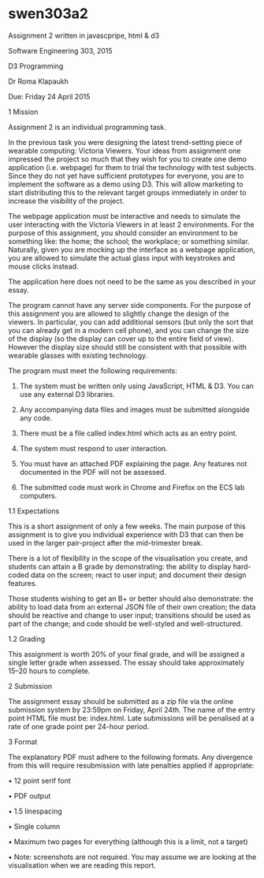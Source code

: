 # swen303a2

Assignment 2 written in javascpripe, html &amp; d3

Software Engineering 303, 2015

D3 Programming

Dr Roma Klapaukh

Due: Friday 24 April 2015

1 Mission

Assignment 2 is an individual programming task.

In the previous task you were designing the latest trend-setting piece of wearable computing: Victoria
Viewers. Your ideas from assignment one impressed the project so much that they wish for you to create
one demo application (i.e. webpage) for them to trial the technology with test subjects. Since they do not
yet have sufficient prototypes for everyone, you are to implement the software as a demo using D3. This will
allow marketing to start distributing this to the relevant target groups immediately in order to increase the
visibility of the project.

The webpage application must be interactive and needs to simulate the user interacting with the Victoria
Viewers in at least 2 environments. For the purpose of this assignment, you should consider an environment
to be something like: the home; the school; the workplace; or something similar. Naturally, given you are
mocking up the interface as a webpage application, you are allowed to simulate the actual glass input with
keystrokes and mouse clicks instead.

The application here does not need to be the same as you described in your essay.

The program cannot have any server side components. For the purpose of this assignment you are allowed
to slightly change the design of the viewers. In particular, you can add additional sensors (but only the sort
that you can already get in a modern cell phone), and you can change the size of the display (so the display
can cover up to the entire field of view). However the display size should still be consistent with that possible
with wearable glasses with existing technology.

The program must meet the following requirements:

1. The system must be written only using JavaScript, HTML & D3. You can use any external D3 libraries.

2. Any accompanying data files and images must be submitted alongside any code.

3. There must be a file called index.html which acts as an entry point.

4. The system must respond to user interaction.

5. You must have an attached PDF explaining the page. Any features not documented in the PDF will
not be assessed.

6. The submitted code must work in Chrome and Firefox on the ECS lab computers.

1.1 Expectations

This is a short assignment of only a few weeks. The main purpose of this assignment is to give you individual
experience with D3 that can then be used in the larger pair-project after the mid-trimester break.

There is a lot of flexibility in the scope of the visualisation you create, and students can attain a B grade
by demonstrating: the ability to display hard-coded data on the screen; react to user input; and document
their design features.

Those students wishing to get an B+ or better should also demonstrate: the ability to load data from an
external JSON file of their own creation; the data should be reactive and change to user input; transitions
should be used as part of the change; and code should be well-styled and well-structured.

1.2 Grading

This assignment is worth 20% of your final grade, and will be assigned a single letter grade when assessed.
The essay should take approximately 15–20 hours to complete.

2 Submission

The assignment essay should be submitted as a zip file via the online submission system by 23:59pm on
Friday, April 24th. The name of the entry point HTML file must be: index.html. Late submissions will be
penalised at a rate of one grade point per 24-hour period.

3 Format

The explanatory PDF must adhere to the following formats. Any divergence from this will require resubmission
with late penalties applied if appropriate:

• 12 point serif font

• PDF output

• 1.5 linespacing

• Single column

• Maximum two pages for everything (although this is a limit, not a target)

• Note: screenshots are not required. You may assume we are looking at the visualisation when we are
reading this report.
